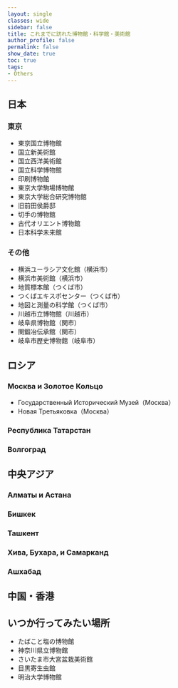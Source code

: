 ```yaml
---
layout: single
classes: wide
sidebar: false
title: これまでに訪れた博物館・科学館・美術館
author_profile: false
permalink: false
show_date: true
toc: true
tags:
- Others
---
```


## 日本
### 東京
<ul>
<li> 東京国立博物館 </li>  
<li> 国立新美術館 </li> 
<li> 国立西洋美術館 </li> 
<li> 国立科学博物館 </li> 
<li> 印刷博物館 </li> 
<li> 東京大学駒場博物館 </li> 
<li> 東京大学総合研究博物館 </li> 
<li> 旧前田侯爵邸 </li> 
<li> 切手の博物館 </li> 
<li> 古代オリエント博物館 </li> 
<li> 日本科学未来館</li> 
</ul>


### その他
<ul>
<li> 横浜ユーラシア文化館（横浜市）<br>
<li> 横浜市美術館（横浜市）<br>
<li> 地質標本館（つくば市）<br>
<li> つくばエキスポセンター（つくば市）<br>
<li> 地図と測量の科学館（つくば市）<br>
<li> 川越市立博物館（川越市）<br>
<li> 岐阜県博物館（関市）
<li> 関鍛冶伝承館（関市）
<li> 岐阜市歴史博物館（岐阜市）
</ul>

## ロシア
### Москва и Золотое Кольцо
<ul>
<li> Государственный Исторический Музей（Москва）<br>
<li> Новая Третьяковка（Москва）
</ul>

### Республика Татарстан

### Волгоград


## 中央アジア
### Алматы и Астана

### Бишкек

### Ташкент

### Хива, Бухара, и Самарканд

### Ашхабад

## 中国・香港

## いつか行ってみたい場所
<ul>
<li> たばこと塩の博物館 </li>  
<li> 神奈川県立博物館 </li>
<li> さいたま市大宮盆栽美術館 </li>
<li> 目黒寄生虫館 </li>
<li> 明治大学博物館 </li>
</ul>
